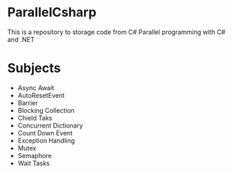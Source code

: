 # ParallelCsharp
This is a repository to storage code from C# Parallel programming with C# and .NET

# Subjects
- Async Await
- AutoResetEvent
- Barrier
- Blocking Collection
- Chield Taks
- Concurrent Dictionary
- Count Down Event
- Exception Handling
- Mutex
- Semaphore
- Wait Tasks
